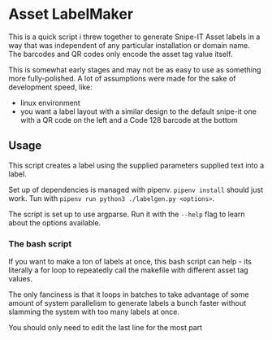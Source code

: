 # Asset LabelMaker

This is a quick script i threw together to generate Snipe-IT Asset labels in a way that was independent of any particular installation or domain name. The barcodes and QR codes only encode the asset tag value itself.


This is somewhat early stages and may not be as easy to use as something more fully-polished. A lot of assumptions were made for the sake of development speed, like:
- linux environment
- you want a label layout with a similar design to the default snipe-it one with a QR code on the left and a Code 128 barcode at the bottom


## Usage

This script creates a label using the supplied parameters supplied text into a label. 

Set up of dependencies is managed with pipenv. `pipenv install` should just work. Tun with `pipenv run python3 ./labelgen.py <options>`.

The script is set up to use argparse. Run it with the `--help` flag to learn about the options available.

### The bash script
If you want to make a ton of labels at once, this bash script can help - its literally a for loop to repeatedly call the makefile with different asset tag values.

The only fanciness is that it loops in batches to take advantage of some amount of system parallelism to generate labels a bunch faster without slamming the system with too many labels at once. 

You should only need to edit the last line for the most part